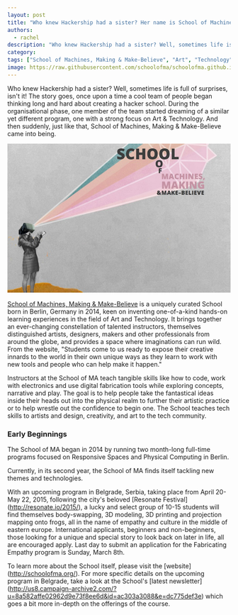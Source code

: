 ```yaml
---
layout: post
title: "Who knew Hackership had a sister? Her name is School of Machines, Making & Make-Believe!"
authors:
  - rachel
description: "Who knew Hackership had a sister? Well, sometimes life is full of surprises, isn't it! The story goes, once upon a time a cool team of people began thinking long and hard about creating a hacker school. During the organisational phase, one member of the team started dreaming of a similar yet different program, one with a strong focus on Art & Technology. And then suddenly, just like that, School of Machines, Making & Make-Believe came into being."
category: 
tags: ["School of Machines, Making & Make-Believe", "Art", "Technology", "Belgrade"]
image: https://raw.githubusercontent.com/schoolofma/schoolofma.github.io/master/i/soma.jpg
---
```



Who knew Hackership had a sister? Well, sometimes life is full of surprises, isn't it! The story goes, once upon a time a cool team of people began thinking long and hard about creating a hacker school. During the organisational phase, one member of the team started dreaming of a similar yet different program, one with a strong focus on Art & Technology. And then suddenly, just like that, School of Machines, Making & Make-Believe came into being.

![School of Machines, Making & Make-Believe](https://raw.githubusercontent.com/schoolofma/schoolofma.github.io/master/i/soma.jpg)

[School of Machines, Making & Make-Believe](http://www.schoolofma.org/) is a uniquely curated School born in Berlin, Germany in 2014, keen on inventing one-of-a-kind hands-on learning experiences in the field of Art and Technology. It brings together an ever-changing constellation of talented instructors, themselves distinguished artists, designers, makers and other professionals from around the globe, and provides a space where imaginations can run wild. From the website, "Students come to us ready to expose their creative innards to the world in their own unique ways as they learn to work with new tools and people who can help make it happen." 

Instructors at the School of MA teach tangible skills like how to code, work with electronics and use digital fabrication tools while exploring concepts, narrative and play. The goal is to help people take the fantastical ideas inside their heads out into the physical realm to further their artistic practice or to help wrestle out the confidence to begin one. The School teaches tech skills to artists and design, creativity, and art to the tech community.

### Early Beginnings
The School of MA began in 2014 by running two month-long full-time programs focused on Responsive Spaces and Physical Computing in Berlin.

Currently, in its second year, the School of MA finds itself tackling new themes and technologies.

With an upcoming program in Belgrade, Serbia, taking place from April 20-May 22, 2015, following the city's beloved [Resonate Festival] (http://resonate.io/2015/), a lucky and select group of 10-15 students will find themselves body-swapping, 3D modeling, 3D printing and projection mapping onto frogs, all in the name of empathy and culture in the middle of eastern europe. International applicants, beginners and non-beginners, those looking for a unique and special story to look back on later in life, all are encouraged apply. Last day to submit an application for the Fabricating Empathy program is Sunday, March 8th. 

To learn more about the School itself, please visit the [website] (http://schoolofma.org/). For more specific details on the upcoming program in Belgrade, take a look at the School's [latest newsletter] (http://us8.campaign-archive2.com/?u=8a582affe02962d9e73f8ee6d&id=ac303a3088&e=dc775def3e) which goes a bit more in-depth on the offerings of the course.
